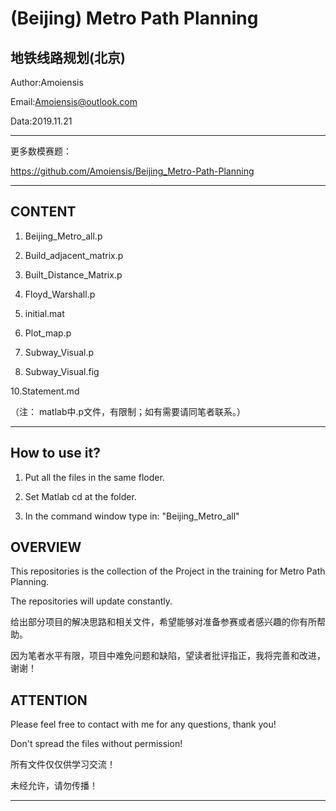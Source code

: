 (Beijing) Metro Path Planning
=======================================
地铁线路规划(北京)
---------------------------------------
Author:Amoiensis

Email:Amoiensis@outlook.com

Data:2019.11.21
***************************************************************
更多数模赛题：

https://github.com/Amoiensis/Beijing_Metro-Path-Planning
***************************************************************
CONTENT
---------------------------------------
1. Beijing_Metro_all.p

2. Build_adjacent_matrix.p

3. Built_Distance_Matrix.p

4. Floyd_Warshall.p

6. initial.mat

7. Plot_map.p

8. Subway_Visual.p

9. Subway_Visual.fig

10.Statement.md

（注： matlab中.p文件，有限制；如有需要请同笔者联系。）
***************************************************************

How to use it?
---------------------------------------
1. Put all the files in the same floder.

2. Set Matlab cd at the folder.

3. In the command window type in: "Beijing_Metro_all"

OVERVIEW
---------------------------------------

This repositories is the collection of the Project in the training for Metro Path Planning.

The repositories will update constantly.

给出部分项目的解决思路和相关文件，希望能够对准备参赛或者感兴趣的你有所帮助。

因为笔者水平有限，项目中难免问题和缺陷，望读者批评指正，我将完善和改进，谢谢！


ATTENTION
---------------------------------------
Please feel free to contact with me for any questions, thank you!

Don't spread the files without permission!

所有文件仅仅供学习交流！

未经允许，请勿传播！
***************************************
